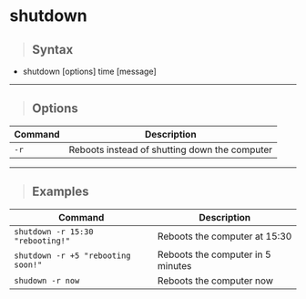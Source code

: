 # shutdown

> ## **Syntax**

- shutdown [options] time [message]

---

> ## **Options**

| **Command**   | **Description**   | 
| --------------|-------------------|
| `-r` | Reboots instead of shutting down the computer |

---

> ## **Examples**

| **Command**   | **Description**   | 
| --------------|-------------------|
| `shutdown -r 15:30 "rebooting!"` | Reboots the computer at 15:30 |
| `shutdown -r +5 "rebooting soon!"` | Reboots the computer in 5 minutes |
| `shudown -r now` | Reboots the computer now |